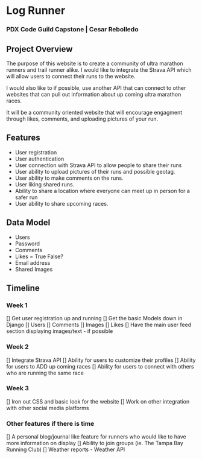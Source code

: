 # Log Runner

### PDX Code Guild Capstone | Cesar Rebolledo

## Project Overview
The purpose of this website is to create a community of ultra 
marathon runners and trail runner alike. I would like to integrate
the Strava API which will allow users to connect their runs to the
website. 

I would also like to if possible, use another API that can connect
to other websites that can pull out information about up coming 
ultra marathon races. 

It will be a community oriented website that will encourage engagment
through likes, comments, and uploading pictures of your run.

## Features
- User registration 
- User authentication
- User connection with Strava API to allow people to share their runs
- User ability to upload pictures of their runs and possible geotag.
- User ability to make comments on the runs.
- User liking shared runs.
- Ability to share a location where everyone can meet up in person 
for a safer run
- User ability to share upcoming races.

## Data Model
- Users 
- Password
- Comments 
- Likes = True False?
- Email address 
- Shared Images

## Timeline
### Week 1 
[] Get user registration up and running
[] Get the basic Models down in Django
    [] Users
    [] Comments
    [] Images
    [] Likes
[] Have the main user feed section displaying images/text - if possible
### Week 2
[] Integrate Strava API 
[] Ability for users to customize their profiles
[] Ability for users to ADD up coming races
[] Ability for users to connect with others who are running the same race

### Week 3
[] Iron out CSS and basic look for the website
[] Work on other integration with other social media platforms

### Other features if there is time
[] A personal blog/journal like feature for runners who would like to have more information on display
[] Ability to join groups (ie. The Tampa Bay Running Club)
[] Weather reports - Weather API




